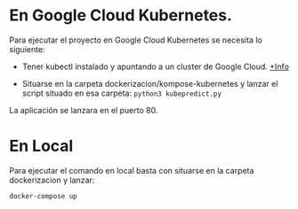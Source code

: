 # En Google Cloud Kubernetes.
Para ejecutar el proyecto en Google Cloud Kubernetes se necesita lo siguiente:
- Tener kubectl instalado y apuntando a un cluster de Google Cloud. [+Info](https://cloud.google.com/kubernetes-engine/docs/how-to/cluster-access-for-kubectl?hl=es-419)

- Situarse en la carpeta dockerizacion/kompose-kubernetes y lanzar el script situado en esa carpeta:
`python3 kubepredict.py`       

La aplicación se lanzara en el puerto 80.

# En Local
Para ejecutar el comando en local basta con situarse en la carpeta dockerizacion y lanzar:

`docker-compose up`
